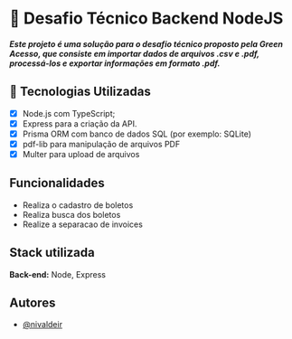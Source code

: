 # 📄 Desafio Técnico Backend NodeJS

##### Este projeto é uma solução para o desafio técnico proposto pela Green Acesso, que consiste em importar dados de arquivos .csv e .pdf, processá-los e exportar informações em formato .pdf.



## 🚀 Tecnologias Utilizadas

- [x]  Node.js com TypeScript;
- [x]  Express para a criação da API.
- [x]  Prisma ORM com banco de dados SQL (por exemplo:  SQLite)
- [x]  pdf-lib para manipulação de arquivos PDF
- [x]  Multer para upload de arquivos
## Funcionalidades

- Realiza o cadastro de boletos
- Realiza busca dos boletos
- Realize a separacao de invoices


## Stack utilizada

**Back-end:** Node, Express


## Autores

- [@nivaldeir](https://www.github.com/nivaldeir)

